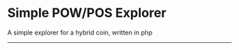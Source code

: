 Simple POW/POS Explorer
===================


A simple explorer for a hybrid coin, written in php

----------